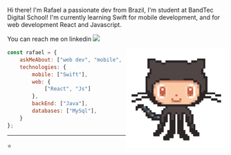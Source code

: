 
Hi there! I'm Rafael a passionate dev from Brazil, I'm student at BandTec Digital School!
I'm currently learning Swift for mobile development, and for web development React and Javascript.

You can reach me on linkedin
<a href="https://www.linkedin.com/in/rafaelholland/" target="_blank"><img src="https://www.vectorico.com/download/social_media/LinkedIn-Icon-Dark.png"></a>

<img align='right' src="https://raw.githubusercontent.com/iCharlesZ/FigureBed/master/img/octocat.gif" width="230">

```javascript
const rafael = {
    askMeAbout: ["web dev", "mobile", "tech", "game development","3D Animation"],
    technologies: {
        mobile: ["Swift"],
        web: {
            ["React", "Js"]
        },
        backEnd: ["Java"],
        databases: ["MySql"],
    }
};
```
---

⭐️

